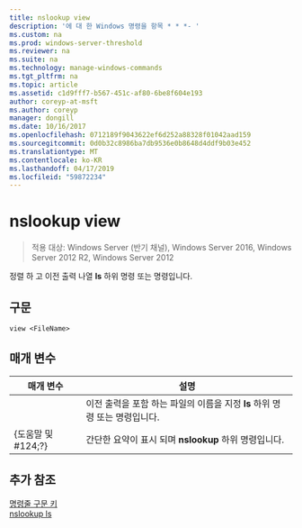 ```yaml
---
title: nslookup view
description: '에 대 한 Windows 명령을 항목 * * *- '
ms.custom: na
ms.prod: windows-server-threshold
ms.reviewer: na
ms.suite: na
ms.technology: manage-windows-commands
ms.tgt_pltfrm: na
ms.topic: article
ms.assetid: c1d9fff7-b567-451c-af80-6be8f604e193
author: coreyp-at-msft
ms.author: coreyp
manager: dongill
ms.date: 10/16/2017
ms.openlocfilehash: 0712189f9043622ef6d252a88328f01042aad159
ms.sourcegitcommit: 0d0b32c8986ba7db9536e0b8648d4ddf9b03e452
ms.translationtype: MT
ms.contentlocale: ko-KR
ms.lasthandoff: 04/17/2019
ms.locfileid: "59872234"
---
```

# <a name="nslookup-view"></a>nslookup view

>적용 대상: Windows Server (반기 채널), Windows Server 2016, Windows Server 2012 R2, Windows Server 2012

정렬 하 고 이전 출력 나열 **ls** 하위 명령 또는 명령입니다.  
## <a name="syntax"></a>구문  
```  
view <FileName>  
```  
## <a name="parameters"></a>매개 변수  
|매개 변수|설명|  
|-------|--------|  
|<FileName>|이전 출력을 포함 하는 파일의 이름을 지정 **ls** 하위 명령 또는 명령입니다.|  
|{도움말 및 #124;?}|간단한 요약이 표시 되며 **nslookup** 하위 명령입니다.|  
## <a name="additional-references"></a>추가 참조  
[명령줄 구문 키](command-line-syntax-key.md)  
[nslookup ls](nslookup-ls.md)  
